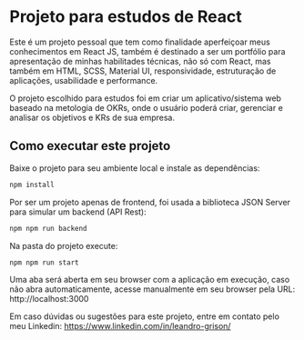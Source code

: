 # Projeto para estudos de React

Este é um projeto pessoal que tem como finalidade aperfeiçoar meus conhecimentos em React JS, também é destinado a ser um portfólio para apresentação de minhas habilitades técnicas, não só com React, mas também em HTML, SCSS, Material UI, responsividade, estruturação de aplicações, usabilidade e performance.

O projeto escolhido para estudos foi em criar um aplicativo/sistema web baseado na metologia de OKRs, onde o usuário poderá criar, gerenciar e analisar os objetivos e KRs de sua empresa.

## Como executar este projeto

Baixe o projeto para seu ambiente local e instale as dependências:

```sh
npm install
```

Por ser um projeto apenas de frontend, foi usada a biblioteca JSON Server para simular um backend (API Rest):

```sh
npm npm run backend
```

Na pasta do projeto execute:

```sh
npm npm run start
```

Uma aba será aberta em seu browser com a aplicação em execução, caso não abra automaticamente, acesse manualmente em seu browser pela URL: http://localhost:3000



Em caso dúvidas ou sugestões para este projeto, entre em contato pelo meu Linkedin: https://www.linkedin.com/in/leandro-grison/

